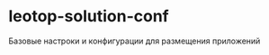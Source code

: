 leotop-solution-conf
====================

Базовые настроки и конфигурации для размещения приложений
